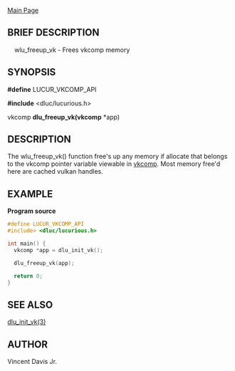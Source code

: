 <a href="https://easyip2023.github.io/lucurious-docs/" class="button">Main Page</a>

## BRIEF DESCRIPTION

&nbsp;&nbsp;&nbsp;&nbsp;wlu_freeup_vk - Frees vkcomp memory

## SYNOPSIS

**#define** LUCUR_VKCOMP_API

**#include** <dluc/lucurious.h>

vkcomp **dlu_freeup_vk(vkcomp** *app)

## DESCRIPTION

The wlu_freeup_vk() function free's up any memory if allocate that belongs to the vkcomp
pointer variable viewable in [vkcomp](https://easyip2023.github.io/lucurious-docs/structs/vkcomp/vkcomp).
Most memory free'd here are cached vulkan handles.

## EXAMPLE

**Program source**

```c
#define LUCUR_VKCOMP_API
#include> <dluc/lucurious.h>

int main() {
  vkcomp *app = dlu_init_vk();

  dlu_freeup_vk(app);

  return 0;
}
```

## SEE ALSO

[dlu_init_vk(3)](https://easyip2023.github.io/lucurious-docs/api/vkcomp/dlu_init_vk)

## AUTHOR

Vincent Davis Jr.
